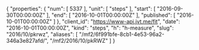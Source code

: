 {
  "properties": {
    "num": [
      5337
    ],
    "unit": [
      "steps"
    ],
    "start": [
      "2016-09-30T00:00:00Z"
    ],
    "end": [
      "2016-10-01T00:00:00Z"
    ],
    "published": [
      "2016-10-01T00:00:00Z"
    ]
  },
  "client_id": "https://www-api.jvt.me/fit",
  "date": "2016-10-01T00:00:00Z",
  "kind": "steps",
  "h": "h-measure",
  "slug": "2016/10/pkrwz",
  "aliases": [
    "/mf2/6f991bfe-8cb1-4e53-96a2-346a3e827afd/",
    "/mf2/2016/10/pkRWZ"
  ]
}
